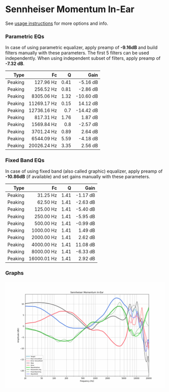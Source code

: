 # Sennheiser Momentum In-Ear
See [usage instructions](https://github.com/jaakkopasanen/AutoEq#usage) for more options and info.

### Parametric EQs
In case of using parametric equalizer, apply preamp of **-9.16dB** and build filters manually
with these parameters. The first 5 filters can be used independently.
When using independent subset of filters, apply preamp of **-7.32 dB**.

| Type    | Fc          |    Q | Gain      |
|--------:|------------:|-----:|----------:|
| Peaking | 127.96 Hz   | 0.41 | -5.16 dB  |
| Peaking | 256.52 Hz   | 0.81 | -2.86 dB  |
| Peaking | 8305.06 Hz  | 1.32 | -10.60 dB |
| Peaking | 11269.17 Hz | 0.15 | 14.12 dB  |
| Peaking | 12736.16 Hz | 0.7  | -14.42 dB |
| Peaking | 817.31 Hz   | 1.76 | 1.87 dB   |
| Peaking | 1569.84 Hz  | 0.8  | -2.57 dB  |
| Peaking | 3701.24 Hz  | 0.89 | 2.64 dB   |
| Peaking | 6544.09 Hz  | 5.59 | -4.18 dB  |
| Peaking | 20026.24 Hz | 3.35 | 2.56 dB   |

### Fixed Band EQs
In case of using fixed band (also called graphic) equalizer, apply preamp of **-10.86dB**
(if available) and set gains manually with these parameters.

| Type    | Fc          |    Q | Gain     |
|--------:|------------:|-----:|---------:|
| Peaking | 31.25 Hz    | 1.41 | -1.17 dB |
| Peaking | 62.50 Hz    | 1.41 | -2.63 dB |
| Peaking | 125.00 Hz   | 1.41 | -5.40 dB |
| Peaking | 250.00 Hz   | 1.41 | -5.95 dB |
| Peaking | 500.00 Hz   | 1.41 | -0.99 dB |
| Peaking | 1000.00 Hz  | 1.41 | 1.49 dB  |
| Peaking | 2000.00 Hz  | 1.41 | 2.62 dB  |
| Peaking | 4000.00 Hz  | 1.41 | 11.08 dB |
| Peaking | 8000.00 Hz  | 1.41 | -6.33 dB |
| Peaking | 16000.01 Hz | 1.41 | 2.92 dB  |

### Graphs
![](./Sennheiser%20Momentum%20In-Ear.png)